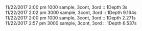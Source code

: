 11/22/2017 2:00 pm 1000 sample, 3cont, 3ord :: 1Depth 3s    
11/22/2017 2:02 pm 3000 sample, 3cont, 3ord :: 1Depth 9.164s    
11/22/2017 2:00 pm 1000 sample, 3cont, 3ord :: 1Depth 2.271s    
11/22/2017 2:57 pm 3000 sample, 3cont, 3ord :: 1Depth 6.537s 
